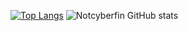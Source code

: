 [![Top Langs](https://github-readme-stats.vercel.app/api/top-langs/?username=Notcyberfin&langs_count=8)](https://github.com/anuraghazra/github-readme-stats)
![Notcyberfin GitHub stats](https://github-readme-stats.vercel.app/api?username=Notcyberfin&show_icons=true)
